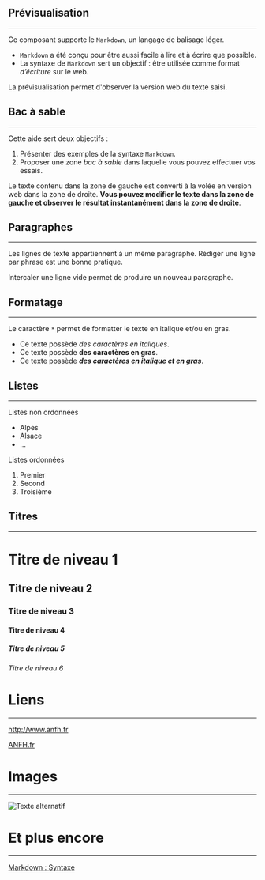 ## Prévisualisation
---

Ce composant supporte le `Markdown`, un langage de balisage léger.

- `Markdown` a été conçu pour être aussi facile à lire et à écrire que possible.
- La syntaxe de `Markdown` sert un objectif : être utilisée comme format *d’écriture* sur le web.

La prévisualisation permet d'observer la version web du texte saisi.

## Bac à sable
---

Cette aide sert deux objectifs :

1. Présenter des exemples de la syntaxe `Markdown`.
2. Proposer une zone *bac à sable* dans laquelle vous pouvez effectuer vos essais.

Le texte contenu dans la zone de gauche est converti à la volée en version web dans la zone de droite.
**Vous pouvez modifier le texte dans la zone de gauche et observer le résultat instantanément dans la zone de droite**.

## Paragraphes
---

Les lignes de texte appartiennent à un même paragraphe.
Rédiger une ligne par phrase est une bonne pratique.

Intercaler une ligne vide permet de produire un nouveau paragraphe.

## Formatage
---

Le caractère `*` permet de formatter le texte en italique et/ou en gras.

- Ce texte possède *des caractères en italiques*.
- Ce texte possède **des caractères en gras**.
- Ce texte possède ***des caractères en italique et en gras***.

## Listes
---

Listes non ordonnées

- Alpes
- Alsace
- ...

Listes ordonnées

1. Premier
2. Second
3. Troisième

## Titres
---

# Titre de niveau 1
## Titre de niveau 2
### Titre de niveau 3
#### Titre de niveau 4
##### Titre de niveau 5
###### Titre de niveau 6

# Liens
---

http://www.anfh.fr

[ANFH.fr](http://www.anfh.fr)

# Images
---

![Texte alternatif](https://plateforme-achats.anfh.fr/themes/images/logo.gif)

# Et plus encore
---

[Markdown : Syntaxe](https://michelf.ca/projets/php-markdown/syntaxe/)
